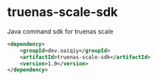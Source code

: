 # truenas-scale-sdk

Java command sdk for truenas scale

```xml
<dependency>
    <groupId>dev.oaiqiy</groupId>
    <artifactId>truenas-scale-sdk</artifactId>
    <version>1.0</version>
</dependency>
```
